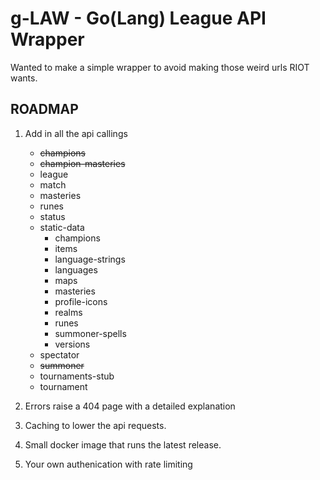 # g-LAW - Go(Lang) League API Wrapper

Wanted to make a simple wrapper to avoid making those weird urls RIOT wants.

## ROADMAP

1. Add in all the api callings

   - ~~champions~~
   - ~~champion-masteries~~
   - league
   - match
   - masteries
   - runes
   - status
   - static-data
     - champions
     - items
     - language-strings
     - languages
     - maps
     - masteries
     - profile-icons
     - realms
     - runes
     - summoner-spells
     - versions
   - spectator
   - ~~summoner~~
   - tournaments-stub
   - tournament

2. Errors raise a 404 page with a detailed explanation

3. Caching to lower the api requests.

4. Small docker image that runs the latest release.

5. Your own authenication with rate limiting
